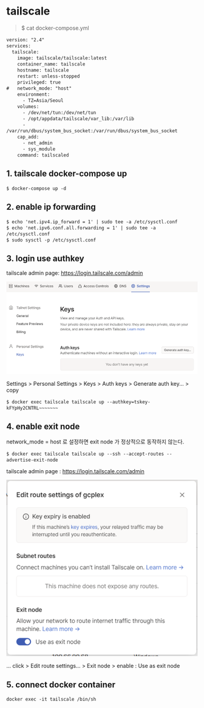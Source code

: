 ﻿# tailscale
 

> $ cat docker-compose.yml

```
version: "2.4"
services:
  tailscale:
    image: tailscale/tailscale:latest
    container_name: tailscale
    hostname: tailscale
    restart: unless-stopped
    privileged: true
#   network_mode: "host"
    environment:
      - TZ=Asia/Seoul
    volumes:
      - /dev/net/tun:/dev/net/tun
      - /opt/appdata/tailscale/var_lib:/var/lib
      - /var/run/dbus/system_bus_socket:/var/run/dbus/system_bus_socket
    cap_add:
      - net_admin
      - sys_module
    command: tailscaled
```

## 1. tailscale docker-compose up

```
$ docker-compose up -d
```

## 2. enable ip forwarding

```
$ echo 'net.ipv4.ip_forward = 1' | sudo tee -a /etc/sysctl.conf
$ echo 'net.ipv6.conf.all.forwarding = 1' | sudo tee -a /etc/sysctl.conf
$ sudo sysctl -p /etc/sysctl.conf
```

## 3. login use authkey

tailscale admin page: https://login.tailscale.com/admin

![Auth key](./img/authkeys.PNG "Authkeys")

Settings > Personal Settings > Keys > Auth keys > Generate auth key... > copy

```
$ docker exec tailscale tailscale up --authkey=tskey-kFYpHy2CNTRL~~~~~~~
```

## 4. enable exit node

network_mode = host 로 설정하면 exit node 가 정상적으로 동작하지 않는다.

```
$ docker exec tailscale tailscale up --ssh --accept-routes --advertise-exit-node
```

tailscale admin page : https://login.tailscale.com/admin

![Exit node](./img/exitnode.PNG "Exit node")

... click > Edit route settings... > Exit node > enable : Use as exit node

## 5. connect docker container

```
docker exec -it tailscale /bin/sh
```
